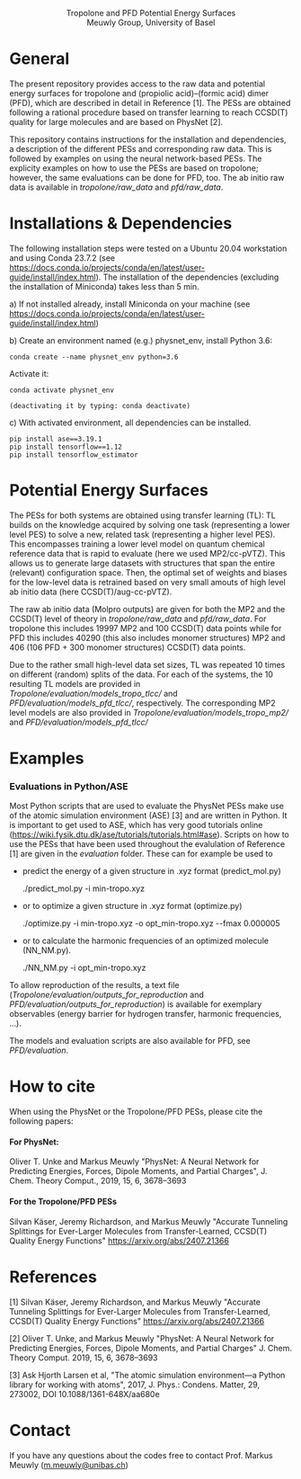 <p align="center">
Tropolone and PFD Potential Energy Surfaces<br>
Meuwly Group, University of Basel
</p>

# General
The present repository provides access to the raw data and potential energy surfaces
for tropolone and (propiolic acid)–(formic acid) dimer (PFD), which are described in detail
in Reference [1]. The PESs are obtained following a rational procedure based on transfer
learning to reach CCSD(T) quality for large molecules and are based on PhysNet [2].


This repository contains instructions for the installation and dependencies, a description of the different PESs and corresponding raw data. This is followed by examples on using the neural network-based PESs. The explicity examples on how to use the PESs are based on tropolone; however, the same evaluations can be done for PFD, too. The ab initio raw data is available in *tropolone/raw_data* and *pfd/raw_data*.


# Installations & Dependencies

The following installation steps were tested on a Ubuntu 20.04 workstation and using
Conda 23.7.2 (see https://docs.conda.io/projects/conda/en/latest/user-guide/install/index.html).
The installation of the dependencies (excluding the installation of Miniconda) takes
less than 5 min. 

a) If not installed already, install Miniconda on your machine (see https://docs.conda.io/projects/conda/en/latest/user-guide/install/index.html)

b) Create an environment named (e.g.) physnet_env, install Python 3.6:

    conda create --name physnet_env python=3.6

   Activate it:

    conda activate physnet_env

    (deactivating it by typing: conda deactivate)


c) With activated environment, all dependencies can be installed.

    pip install ase==3.19.1
    pip install tensorflow==1.12
    pip install tensorflow_estimator


# Potential Energy Surfaces

The PESs for both systems are obtained using transfer learning (TL): TL builds on the
knowledge acquired by solving one task (representing a lower level PES) to solve a new, 
related task (representing a higher level PES). This encompasses training a lower level model
on quantum chemical reference data that is rapid to evaluate (here we used MP2/cc-pVTZ).
This allows us to generate large datasets with structures that span the entire (relevant)
configuration space. Then, the optimal set of weights and biases for the low-level data
is retrained based on very small amouts of high level ab initio data (here CCSD(T)/aug-cc-pVTZ).

The raw ab initio data (Molpro outputs) are given for both the MP2 and the CCSD(T) level of 
theory in *tropolone/raw_data* and *pfd/raw_data*. For tropolone this includes 19997 MP2 and 
100 CCSD(T) data points while for PFD this includes 40290 (this also includes monomer structures)
MP2 and 406 (106 PFD + 300 monomer structures) CCSD(T) data points. 

Due to the rather small high-level data set sizes, TL was repeated 10 times on different (random)
splits of the data. For each of the systems, the 10 resulting TL models are provided in 
*Tropolone/evaluation/models_tropo_tlcc/* and *PFD/evaluation/models_pfd_tlcc/*, respectively.
The corresponding MP2 level models are also provided in *Tropolone/evaluation/models_tropo_mp2/* 
and *PFD/evaluation/models_pfd_tlcc/*


# Examples

### Evaluations in Python/ASE
Most Python scripts that are used to evaluate the PhysNet PESs make use of the atomic simulation environment (ASE) [3] and are written in Python. It is important to get used to ASE, which has very good tutorials online (https://wiki.fysik.dtu.dk/ase/tutorials/tutorials.html#ase). Scripts on how to use the PESs that have been used throughout the evalulation of Reference [1] are given in the *evaluation* folder. These can for example be used to 

- predict the energy of a given structure in .xyz format (predict_mol.py)

    ./predict_mol.py -i min-tropo.xyz
    
- or to optimize a given structure in .xyz format (optimize.py)

    ./optimize.py -i min-tropo.xyz -o opt_min-tropo.xyz --fmax 0.000005
    
- or to calculate the harmonic frequencies of an optimized molecule (NN_NM.py).

    ./NN_NM.py -i opt_min-tropo.xyz

To allow reproduction of the results, a text file (*Tropolone/evaluation/outputs_for_reproduction* and *PFD/evaluation/outputs_for_reproduction*) is available for exemplary observables (energy barrier for hydrogen transfer, harmonic frequencies, ...).

The models and evaluation scripts are also available for PFD, see *PFD/evaluation*.

# How to cite 

When using the PhysNet or the Tropolone/PFD PESs, please cite the following papers:

#### For PhysNet:
Oliver T. Unke and Markus Meuwly "PhysNet: A Neural Network for Predicting Energies,
Forces, Dipole Moments, and Partial Charges", J. Chem. Theory Comput., 2019,
15, 6, 3678–3693

#### For the Tropolone/PFD PESs
Silvan Käser, Jeremy Richardson, and Markus Meuwly "Accurate Tunneling Splittings for Ever-Larger Molecules from Transfer-Learned, CCSD(T) Quality Energy Functions" https://arxiv.org/abs/2407.21366



# References
[1] Silvan Käser, Jeremy Richardson, and Markus Meuwly "Accurate Tunneling Splittings for Ever-Larger Molecules from Transfer-Learned, CCSD(T) Quality Energy Functions" https://arxiv.org/abs/2407.21366

[2] Oliver T. Unke, and Markus Meuwly "PhysNet: A Neural Network for Predicting Energies, Forces, Dipole Moments, and Partial Charges" J. Chem. Theory Comput. 2019, 15, 6, 3678–3693

[3] Ask Hjorth Larsen et al, "The atomic simulation environment—a Python library for working with atoms", 2017, J. Phys.: Condens. Matter, 29, 273002,  DOI 10.1088/1361-648X/aa680e

# Contact

If you have any questions about the codes free to contact Prof. Markus Meuwly (m.meuwly@unibas.ch)


